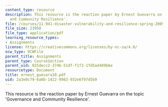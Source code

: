 ```yaml
---
content_type: resource
description: This resource is the reaction paper by Ernest Guevarra on the topic 'Governance
  and Community Resilience'.
file: /courses/11-941-disaster-vulnerability-and-resilience-spring-2005/2a3e8c796a0b14229983932e6f97d5b9_ernest_guevara10.pdf
file_size: 23950
file_type: application/pdf
learning_resource_types:
- Assignments
license: https://creativecommons.org/licenses/by-nc-sa/4.0/
ocw_type: OCWFile
parent_title: Assignments
parent_type: CourseSection
parent_uid: 025decc2-3746-51df-f1f2-1fd5ad489b6e
resourcetype: Document
title: ernest_guevara10.pdf
uid: 2a3e8c79-6a0b-1422-9983-932e6f97d5b9
---
```

This resource is the reaction paper by Ernest Guevarra on the topic 'Governance and Community Resilience'.